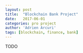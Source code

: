 ```yaml
---
layout: post
title:  "Blockchain Bank Project"
date:   2017-06-01
categories: pro project
author: 'Adrien Arcuri'
tags: [blockchain, finance, bank]
---
```


TODO
